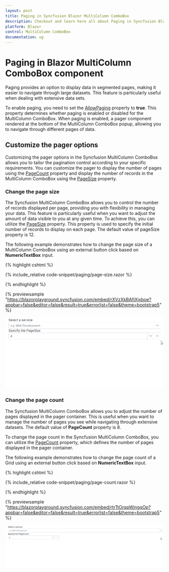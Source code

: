 ```yaml
---
layout: post
title: Paging in Syncfusion Blazor MultiColumn ComboBox
description: Checkout and learn here all about Paging in Syncfusion Blazor MultiColumn ComboBox component and much more details.
platform: Blazor
control: MultiColumn ComboBox
documentation: ug
---
```


# Paging in Blazor MultiColumn ComboBox component

Paging provides an option to display data in segmented pages, making it easier to navigate through large datasets. This feature is particularly useful when dealing with extensive data sets.

To enable paging, you need to set the [AllowPaging](https://help.syncfusion.com/cr/blazor/Syncfusion.Blazor.MultiColumnComboBox.SfMultiColumnComboBox-2.html#Syncfusion_Blazor_MultiColumnComboBox_SfMultiColumnComboBox_2_AllowPaging) property to **true**. This property determines whether paging is enabled or disabled for the MultiColumn ComboBox. When paging is enabled, a pager component rendered at the bottom of the MultiColumn ComboBox popup, allowing you to navigate through different pages of data.

## Customize the pager options

Customizing the pager options in the Syncfusion MultiColumn ComboBox allows you to tailor the pagination control according to your specific requirements. You can customize the pager to display the number of pages using the  [PageCount](https://help.syncfusion.com/cr/blazor/Syncfusion.Blazor.MultiColumnComboBox.SfMultiColumnComboBox-2.html#Syncfusion_Blazor_MultiColumnComboBox_SfMultiColumnComboBox_2_PageCount)  property and display the number of records in the MultiColumn ComboBox using the [PageSize](https://help.syncfusion.com/cr/blazor/Syncfusion.Blazor.MultiColumnComboBox.SfMultiColumnComboBox-2.html#Syncfusion_Blazor_MultiColumnComboBox_SfMultiColumnComboBox_2_PageSize) property.

### Change the page size

The Syncfusion MultiColumn ComboBox allows you to control the number of records displayed per page, providing you with flexibility in managing your data. This feature is particularly useful when you want to adjust the amount of data visible to you at any given time. To achieve this, you can utilize the [PageSize](https://help.syncfusion.com/cr/blazor/Syncfusion.Blazor.MultiColumnComboBox.SfMultiColumnComboBox-2.html#Syncfusion_Blazor_MultiColumnComboBox_SfMultiColumnComboBox_2_PageSize) property. This property is used to specify the initial number of records to display on each page. The default value of pageSize property is 12.

The following example demonstrates how to change the page size of a MultiColumn ComboBox using an external button click based on **NumericTextBox** input.

{% highlight cshtml %}

{% include_relative code-snippet/paging/page-size.razor %}

{% endhighlight %}

{% previewsample "https://blazorplayground.syncfusion.com/embed/rXVzXkBAfiXjxboe?appbar=false&editor=false&result=true&errorlist=false&theme=bootstrap5" %}

![Blazor MultiColumn ComboBox with Page size](./images/paging/blazor_multicolumn_combobox_page_size.gif)

### Change the page count

The Syncfusion MultiColumn ComboBox allows you to adjust the number of pages displayed in the pager container. This is useful when you want to manage the number of pages you see while navigating through extensive datasets. The default value of **PageCount** property is 8.

To change the page count in the Syncfusion MultiColumn ComboBox, you can utilize the [PageCount](https://help.syncfusion.com/cr/blazor/Syncfusion.Blazor.MultiColumnComboBox.SfMultiColumnComboBox-2.html#Syncfusion_Blazor_MultiColumnComboBox_SfMultiColumnComboBox_2_PageCount) property, which defines the number of pages displayed in the pager container.

The following example demonstrates how to change the page count of a Grid using an external button click based on **NumericTextBox** input.

{% highlight cshtml %}

{% include_relative code-snippet/paging/page-count.razor %}

{% endhighlight %}

{% previewsample "https://blazorplayground.syncfusion.com/embed/rtrTtOrqpWjngqOp?appbar=false&editor=false&result=true&errorlist=false&theme=bootstrap5" %}

![Blazor MultiColumn ComboBox with Page count](./images/paging/blazor_multicolumn_combobox_page_count.gif)
